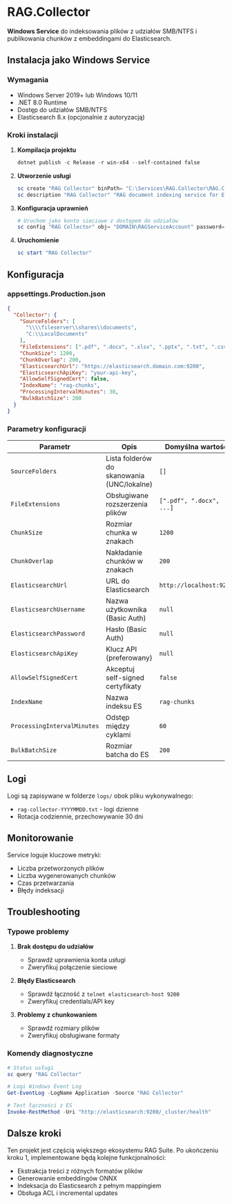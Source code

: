 # RAG.Collector

**Windows Service** do indeksowania plików z udziałów SMB/NTFS i publikowania chunków z embeddingami do Elasticsearch.

## Instalacja jako Windows Service

### Wymagania
- Windows Server 2019+ lub Windows 10/11
- .NET 8.0 Runtime
- Dostęp do udziałów SMB/NTFS
- Elasticsearch 8.x (opcjonalnie z autoryzacją)

### Kroki instalacji

1. **Kompilacja projektu**
   ```powershell
   dotnet publish -c Release -r win-x64 --self-contained false
   ```

2. **Utworzenie usługi**
   ```powershell
   sc create "RAG Collector" binPath= "C:\Services\RAG.Collector\RAG.Collector.exe" start= auto
   sc description "RAG Collector" "RAG document indexing service for Elasticsearch"
   ```

3. **Konfiguracja uprawnień**
   ```powershell
   # Uruchom jako konto sieciowe z dostępem do udziałów
   sc config "RAG Collector" obj= "DOMAIN\RAGServiceAccount" password= "password"
   ```

4. **Uruchomienie**
   ```powershell
   sc start "RAG Collector"
   ```

## Konfiguracja

### appsettings.Production.json
```json
{
  "Collector": {
    "SourceFolders": [
      "\\\\fileserver\\shares\\documents",
      "C:\\LocalDocuments"
    ],
    "FileExtensions": [".pdf", ".docx", ".xlsx", ".pptx", ".txt", ".csv", ".md"],
    "ChunkSize": 1200,
    "ChunkOverlap": 200,
    "ElasticsearchUrl": "https://elasticsearch.domain.com:9200",
    "ElasticsearchApiKey": "your-api-key",
    "AllowSelfSignedCert": false,
    "IndexName": "rag-chunks",
    "ProcessingIntervalMinutes": 30,
    "BulkBatchSize": 200
  }
}
```

### Parametry konfiguracji

| Parametr | Opis | Domyślna wartość |
|----------|------|------------------|
| `SourceFolders` | Lista folderów do skanowania (UNC/lokalne) | `[]` |
| `FileExtensions` | Obsługiwane rozszerzenia plików | `[".pdf", ".docx", ...]` |
| `ChunkSize` | Rozmiar chunka w znakach | `1200` |
| `ChunkOverlap` | Nakładanie chunków w znakach | `200` |
| `ElasticsearchUrl` | URL do Elasticsearch | `http://localhost:9200` |
| `ElasticsearchUsername` | Nazwa użytkownika (Basic Auth) | `null` |
| `ElasticsearchPassword` | Hasło (Basic Auth) | `null` |
| `ElasticsearchApiKey` | Klucz API (preferowany) | `null` |
| `AllowSelfSignedCert` | Akceptuj self-signed certyfikaty | `false` |
| `IndexName` | Nazwa indeksu ES | `rag-chunks` |
| `ProcessingIntervalMinutes` | Odstęp między cyklami | `60` |
| `BulkBatchSize` | Rozmiar batcha do ES | `200` |

## Logi

Logi są zapisywane w folderze `logs/` obok pliku wykonywalnego:
- `rag-collector-YYYYMMDD.txt` - logi dzienne
- Rotacja codziennie, przechowywanie 30 dni

## Monitorowanie

Service loguje kluczowe metryki:
- Liczba przetworzonych plików
- Liczba wygenerowanych chunków  
- Czas przetwarzania
- Błędy indeksacji

## Troubleshooting

### Typowe problemy

1. **Brak dostępu do udziałów**
   - Sprawdź uprawnienia konta usługi
   - Zweryfikuj połączenie sieciowe

2. **Błędy Elasticsearch**
   - Sprawdź łączność z `telnet elasticsearch-host 9200`
   - Zweryfikuj credentials/API key

3. **Problemy z chunkowaniem**
   - Sprawdź rozmiary plików
   - Zweryfikuj obsługiwane formaty

### Komendy diagnostyczne

```powershell
# Status usługi
sc query "RAG Collector"

# Logi Windows Event Log
Get-EventLog -LogName Application -Source "RAG Collector"

# Test łączności z ES
Invoke-RestMethod -Uri "http://elasticsearch:9200/_cluster/health"
```

## Dalsze kroki

Ten projekt jest częścią większego ekosystemu RAG Suite. Po ukończeniu kroku 1, implementowane będą kolejne funkcjonalności:
- Ekstrakcja treści z różnych formatów plików
- Generowanie embeddingów ONNX
- Indeksacja do Elasticsearch z pełnym mappingiem
- Obsługa ACL i incremental updates
